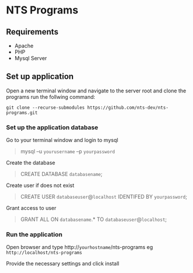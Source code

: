 # NTS Programs

## Requirements
- Apache
- PHP
- Mysql Server

## Set up application

Open a new terminal window and navigate to the server root and clone the programs run the follwing command:

`git clone --recurse-submodules https://github.com/nts-dev/nts-programs.git`

### Set up the application database

Go to your terminal window and login to mysql
> mysql –u `yourusername` –p `yourpassword`

Create the database
> CREATE DATABASE `databasename`;

Create user if does not exist
> CREATE USER `databaseuser`@`localhost` IDENTIFED BY `yourpassword`;

Grant access to user
> GRANT ALL ON `databasename`.* TO `databaseuser`@`localhost`;

### Run the application

Open browser and type http://`yourhostname`/nts-programs eg `http://localhost/nts-programs`

Provide the necessary settings and click install
